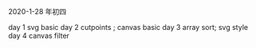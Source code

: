 2020-1-28  年初四

day 1 svg basic
day 2 cutpoints ; canvas basic
day 3 array sort; svg style
day 4 canvas filter